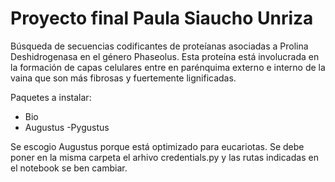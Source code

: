 # Proyecto final Paula Siaucho Unriza
Búsqueda de secuencias codificantes de proteíanas asociadas a Prolina Deshidrogenasa en el género Phaseolus. 
Esta proteína está involucrada en la formación de capas celulares entre en parénquima externo e interno de la vaina que son más fibrosas y fuertemente lignificadas.

Paquetes a instalar:
- Bio 
- Augustus
-Pygustus

Se escogio Augustus porque está optimizado para eucariotas. 
Se debe poner en la misma carpeta el arhivo credentials.py y las rutas indicadas en el notebook se ben cambiar. 





